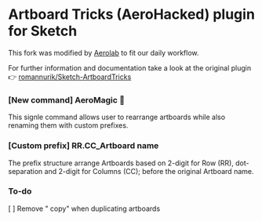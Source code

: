 # Artboard Tricks (AeroHacked) plugin for Sketch

This fork was modified by <a href="https://aerolab.co/">Aerolab</a> to fit our daily workflow.

For further information and documentation take a look at the original plugin :point_right: <a href="https://github.com/romannurik/Sketch-ArtboardTricks">romannurik/Sketch-ArtboardTricks</a>

### [New command] AeroMagic 🎈

This signle command allows user to rearrange artboards while also renaming them with custom prefixes.

### [Custom prefix] RR\.CC\_Artboard name

The prefix structure arrange Artboards based on 2-digit for Row (RR), dot-separation and 2-digit for Columns (CC); before the original Artboard name.

### To-do

[ ] Remove " copy" when duplicating artboards
